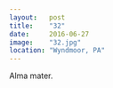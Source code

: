 ```yaml
---
layout:   post
title:    "32"
date:     2016-06-27
image:    "32.jpg"
location: "Wyndmoor, PA"
---
```


Alma mater.
